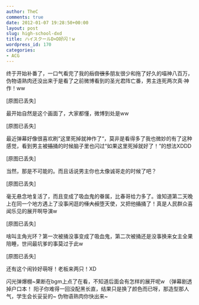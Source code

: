 ```yaml
---
author: TheC
comments: true
date: 2012-01-07 19:28:50+00:00
layout: post
slug: high-school-dxd
title: ハイスクールD×D好闪！w
wordpress_id: 170
categories:
- ACG
---
```


终于开始补番了，一口气看完了我的<del>后宫很多</del>朋友很少和拖了好久的喵神八百万，伪物语熟肉还没出来于是看了之前微博看到的圣光君阵亡番，男主连死两次真·神作！ww

<p class="image-placeholder">[原图已丢失]</p>

最开始自然是这个画面了，大家都懂，微博到处是ww

<p class="image-placeholder">[原图已丢失]</p>

最近弹幕好像很喜欢刷”这里死掉就神作了“，莫非是看得多了我也微妙的有了这种感觉，看到男主被<del>插</del>捅的时候脑子里也闪过“如果这里死掉就好了！”的想法XDDD

<p class="image-placeholder">[原图已丢失]</p>

当然，那是不可能的。而且话说男主你也太像诚哥走的时候了吧？

<p class="image-placeholder">[原图已丢失]</p>

毫无悬念地复活了，而且变成了吸血鬼的眷属，比春哥给力多了。谁知道第二天晚上在同一个地方遇上了没事闲逛的<del>怪大叔</del>堕天使，又把他<del>插</del>捅了！真是人民群众喜闻乐见的展开啊导演w

<p class="image-placeholder">[原图已丢失]</p>

啥叫主角光环？第一次被捅没事变成了吸血鬼，第二次被捅还是没事换来女主全果陪睡，世间最坑爹的事莫过于此w

<p class="image-placeholder">[原图已丢失]</p>

还有这个闹铃好萌呀！老板来两只！XD

闪光弹爆棚~果断在bgm上点了在看，不知道后面会有怎样的展开呢w （弹幕剧透掉户口本！
阳子你难得一回没配黑长直，结果只是换了颜色而已呀，那造型那人气，学生会长妥妥的~
伪物语熟肉你快出来~
